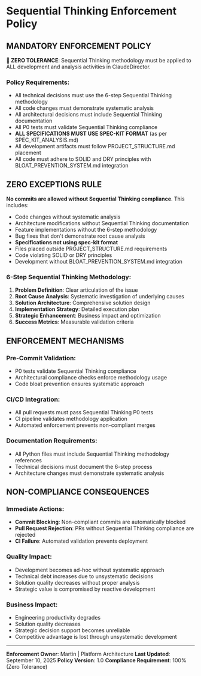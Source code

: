 # Sequential Thinking Enforcement Policy

## MANDATORY ENFORCEMENT POLICY

**🚨 ZERO TOLERANCE**: Sequential Thinking methodology must be applied to ALL development and analysis activities in ClaudeDirector.

### Policy Requirements:
- All technical decisions must use the 6-step Sequential Thinking methodology
- All code changes must demonstrate systematic analysis
- All architectural decisions must include Sequential Thinking documentation
- All P0 tests must validate Sequential Thinking compliance
- **ALL SPECIFICATIONS MUST USE SPEC-KIT FORMAT** (as per SPEC_KIT_ANALYSIS.md)
- All development artifacts must follow PROJECT_STRUCTURE.md placement
- All code must adhere to SOLID and DRY principles with BLOAT_PREVENTION_SYSTEM.md integration

## ZERO EXCEPTIONS RULE

**No commits are allowed without Sequential Thinking compliance**. This includes:
- Code changes without systematic analysis
- Architecture modifications without Sequential Thinking documentation
- Feature implementations without the 6-step methodology
- Bug fixes that don't demonstrate root cause analysis
- **Specifications not using spec-kit format**
- Files placed outside PROJECT_STRUCTURE.md requirements
- Code violating SOLID or DRY principles
- Development without BLOAT_PREVENTION_SYSTEM.md integration

### 6-Step Sequential Thinking Methodology:
1. **Problem Definition**: Clear articulation of the issue
2. **Root Cause Analysis**: Systematic investigation of underlying causes
3. **Solution Architecture**: Comprehensive solution design
4. **Implementation Strategy**: Detailed execution plan
5. **Strategic Enhancement**: Business impact and optimization
6. **Success Metrics**: Measurable validation criteria

## ENFORCEMENT MECHANISMS

### Pre-Commit Validation:
- P0 tests validate Sequential Thinking compliance
- Architectural compliance checks enforce methodology usage
- Code bloat prevention ensures systematic approach

### CI/CD Integration:
- All pull requests must pass Sequential Thinking P0 tests
- CI pipeline validates methodology application
- Automated enforcement prevents non-compliant merges

### Documentation Requirements:
- All Python files must include Sequential Thinking methodology references
- Technical decisions must document the 6-step process
- Architecture changes must demonstrate systematic analysis

## NON-COMPLIANCE CONSEQUENCES

### Immediate Actions:
- **Commit Blocking**: Non-compliant commits are automatically blocked
- **Pull Request Rejection**: PRs without Sequential Thinking compliance are rejected
- **CI Failure**: Automated validation prevents deployment

### Quality Impact:
- Development becomes ad-hoc without systematic approach
- Technical debt increases due to unsystematic decisions
- Solution quality decreases without proper analysis
- Strategic value is compromised by reactive development

### Business Impact:
- Engineering productivity degrades
- Solution quality decreases
- Strategic decision support becomes unreliable
- Competitive advantage is lost through unsystematic development

---

**Enforcement Owner**: Martin | Platform Architecture
**Last Updated**: September 10, 2025
**Policy Version**: 1.0
**Compliance Requirement**: 100% (Zero Tolerance)
